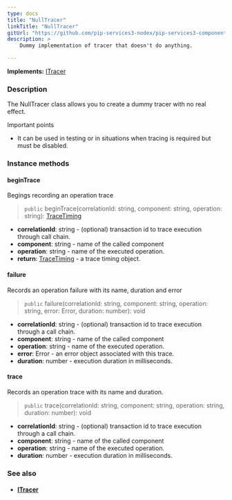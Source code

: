 ```yaml
---
type: docs
title: "NullTracer"
linkTitle: "NullTracer"
gitUrl: "https://github.com/pip-services3-nodex/pip-services3-components-nodex"
description: >
    Dummy implementation of tracer that doesn't do anything.

---
```


**Implements:** [ITracer](../itracer)

### Description

The NullTracer class allows you to create a dummy tracer with no real effect.

Important points

- It can be used in testing or in situations when tracing is required but must be disabled.

### Instance methods

#### beginTrace
Begings recording an operation trace

> `public` beginTrace(correlationId: string, component: string, operation: string): [TraceTiming](../trace_timing)

- **correlationId**: string - (optional) transaction id to trace execution through call chain.
- **component**: string - name of the called component
- **operation**: string - name of the executed operation.
- **return**: [TraceTiming](../trace_timing) - a trace timing object.


#### failure
Records an operation failure with its name, duration and error

> `public` failure(correlationId: string, component: string, operation: string, error: Error,
duration: number): void

- **correlationId**: string - (optional) transaction id to trace execution through a call chain.
- **component**: string - name of the called component
- **operation**: string - name of the executed operation.
- **error**: Error - an error object associated with this trace.
- **duration**: number - execution duration in milliseconds.


#### trace
Records an operation trace with its name and duration.

> `public` trace(correlationId: string, component: string, operation: string, duration: number): void

- **correlationId**: string - (optional) transaction id to trace execution through a call chain.
- **component**: string - name of the called component
- **operation**: string - name of the executed operation.
- **duration**: number - execution duration in milliseconds.

### See also
- #### [ITracer](../itracer)
